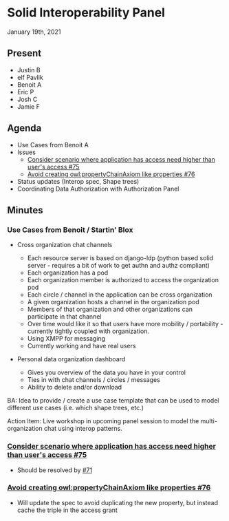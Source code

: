 # Solid Interoperability Panel
January 19th, 2021

## Present

- Justin B
- elf Pavlik
- Benoit A
- Eric P
- Josh C
- Jamie F


## Agenda

- Use Cases from Benoit A
- Issues
    - [Consider scenario where application has access need higher than user's access #75](https://github.com/solid/data-interoperability-panel/issues/75)
    - [Avoid creating owl:propertyChainAxiom like properties #76](https://github.com/solid/data-interoperability-panel/issues/76)
- Status updates (Interop spec, Shape trees)
- Coordinating Data Authorization with Authorization Panel

## Minutes

### Use Cases from Benoit / Startin' Blox

- Cross organization chat channels
    - Each resource server is based on django-ldp (python based solid server - requires a bit of work to get authn and authz compliant)
    - Each organization has a pod
    - Each organization member is authorized to access the organization pod
    - Each circle / channel in the application can be cross organization
    - A given organization hosts a channel in the organization pod
    - Members of that organization and other organizations can participate in that channel
    - Over time would like it so that users have more mobility / portability - currently tightly coupled with organization.
    - Using XMPP for messaging
    - Currently working and have real users

- Personal data organization dashboard
    - Gives you overview of the data you have in your control
    - Ties in with chat channels / circles / messages
    - Ability to delete and/or download

BA: Idea to provide / create a use case template that can be used to model different use cases (i.e. which shape trees, etc.)

Action Item: Live workshop in upcoming panel session to model the multi-organization chat using interop patterns.

### [Consider scenario where application has access need higher than user's access #75](https://github.com/solid/data-interoperability-panel/issues/75)

- Should be resolved by [#71](https://github.com/solid/data-interoperability-panel/pull/71)

### [Avoid creating owl:propertyChainAxiom like properties #76](https://github.com/solid/data-interoperability-panel/issues/75)

- Will update the spec to avoid duplicating the new property, but instead cache the triple in the access grant
